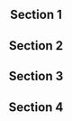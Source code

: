 <!doctype html>
<html lang="en">
<head>
<meta charset="utf-8">
<meta name="viewport" content="width=device-width, initial-scale=1">
<title>SipFire | Disposable Pod Device | Premium Vaping Experience</title>
<meta property="og:title" content="SipFire | Disposable Pod Device | Premium Vaping Experience">
<meta name="description" content="Featuring our specialized heating system for a smooth, pure taste and maximum puffs. Engineered to get you more flavor and experience for less.">
<meta property="og:description" content="Featuring our specialized heating system for a smooth, pure taste and maximum puffs. Engineered to get you more flavor and experience for less.">
<meta name="author" content="Peggie Lan">
<meta property="og:site_name" content="SipFire">
<link rel="preconnect" href="https://cdnjs.cloudflare.com">
<link rel="preconnect" href="https://ajax.googleapis.com">
<link rel="stylesheet" type="text/css" href="https://cdnjs.cloudflare.com/ajax/libs/pagePiling.js/1.5.6/jquery.pagepiling.min.css" />
<script type="text/javascript" src="https://ajax.googleapis.com/ajax/libs/jquery/1.12.4/jquery.min.js"></script>
<script type="text/javascript" src="https://cdnjs.cloudflare.com/ajax/libs/pagePiling.js/1.5.6/jquery.pagepiling.min.js"></script>
</head>

<body>
	<div id="pagepiling" style="text-align:center;">
		<div class="section"><h2>Section 1</h2></div>
		<div class="section"><h2>Section 2</h2></div>
		<div class="section"><h2>Section 3</h2></div>
		<div class="section"><h2>Section 4</h2></div>
	</div>
</body>
</html>

<script>
$(document).ready(function() {

	$('#pagepiling').pagepiling({
		anchors: ['firstSection', 'secondSection', 'thirdSection', 'fourthSection'],
		sectionsColor: ['cyan', 'pink', 'lime', 'magenta']
	});

});
</script>
